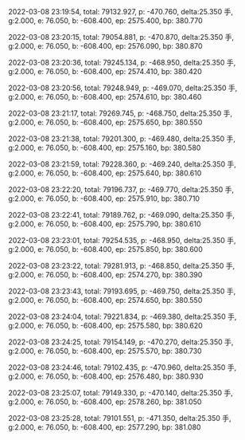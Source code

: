 2022-03-08 23:19:54, total: 79132.927, p: -470.760, delta:25.350 手, g:2.000, e: 76.050, b: -608.400, ep: 2575.400, bp: 380.770

2022-03-08 23:20:15, total: 79054.881, p: -470.870, delta:25.350 手, g:2.000, e: 76.050, b: -608.400, ep: 2576.090, bp: 380.870

2022-03-08 23:20:36, total: 79245.134, p: -468.950, delta:25.350 手, g:2.000, e: 76.050, b: -608.400, ep: 2574.410, bp: 380.420

2022-03-08 23:20:56, total: 79248.949, p: -469.070, delta:25.350 手, g:2.000, e: 76.050, b: -608.400, ep: 2574.610, bp: 380.460

2022-03-08 23:21:17, total: 79269.745, p: -468.750, delta:25.350 手, g:2.000, e: 76.050, b: -608.400, ep: 2575.650, bp: 380.550

2022-03-08 23:21:38, total: 79201.300, p: -469.480, delta:25.350 手, g:2.000, e: 76.050, b: -608.400, ep: 2575.160, bp: 380.580

2022-03-08 23:21:59, total: 79228.360, p: -469.240, delta:25.350 手, g:2.000, e: 76.050, b: -608.400, ep: 2575.640, bp: 380.610

2022-03-08 23:22:20, total: 79196.737, p: -469.770, delta:25.350 手, g:2.000, e: 76.050, b: -608.400, ep: 2575.910, bp: 380.710

2022-03-08 23:22:41, total: 79189.762, p: -469.090, delta:25.350 手, g:2.000, e: 76.050, b: -608.400, ep: 2575.790, bp: 380.610

2022-03-08 23:23:01, total: 79254.535, p: -468.950, delta:25.350 手, g:2.000, e: 76.050, b: -608.400, ep: 2575.850, bp: 380.600

2022-03-08 23:23:22, total: 79281.913, p: -468.850, delta:25.350 手, g:2.000, e: 76.050, b: -608.400, ep: 2574.270, bp: 380.390

2022-03-08 23:23:43, total: 79193.695, p: -469.750, delta:25.350 手, g:2.000, e: 76.050, b: -608.400, ep: 2574.650, bp: 380.550

2022-03-08 23:24:04, total: 79221.834, p: -469.380, delta:25.350 手, g:2.000, e: 76.050, b: -608.400, ep: 2575.580, bp: 380.620

2022-03-08 23:24:25, total: 79154.149, p: -470.270, delta:25.350 手, g:2.000, e: 76.050, b: -608.400, ep: 2575.570, bp: 380.730

2022-03-08 23:24:46, total: 79102.435, p: -470.960, delta:25.350 手, g:2.000, e: 76.050, b: -608.400, ep: 2576.480, bp: 380.930

2022-03-08 23:25:07, total: 79149.330, p: -470.140, delta:25.350 手, g:2.000, e: 76.050, b: -608.400, ep: 2578.260, bp: 381.050

2022-03-08 23:25:28, total: 79101.551, p: -471.350, delta:25.350 手, g:2.000, e: 76.050, b: -608.400, ep: 2577.290, bp: 381.080